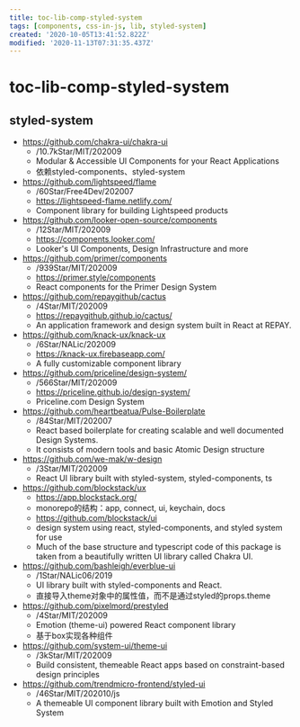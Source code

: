 ```yaml
---
title: toc-lib-comp-styled-system
tags: [components, css-in-js, lib, styled-system]
created: '2020-10-05T13:41:52.822Z'
modified: '2020-11-13T07:31:35.437Z'
---
```


# toc-lib-comp-styled-system

## styled-system

- https://github.com/chakra-ui/chakra-ui
  - /10.7kStar/MIT/202009
  - Modular & Accessible UI Components for your React Applications
  - 依赖styled-components、styled-system
- https://github.com/lightspeed/flame
  - /60Star/Free4Dev/202007
  - https://lightspeed-flame.netlify.com/
  - Component library for building Lightspeed products
- https://github.com/looker-open-source/components
  - /12Star/MIT/202009
  - https://components.looker.com/
  - Looker's UI Components, Design Infrastructure and more
- https://github.com/primer/components
  - /939Star/MIT/202009
  - https://primer.style/components
  - React components for the Primer Design System
- https://github.com/repaygithub/cactus
  - /4Star/MIT/202009
  - https://repaygithub.github.io/cactus/
  - An application framework and design system built in React at REPAY.
- https://github.com/knack-ux/knack-ux
  - /6Star/NALic/202009
  - https://knack-ux.firebaseapp.com/
  - A fully customizable component library
- https://github.com/priceline/design-system/
  - /566Star/MIT/202009
  - https://priceline.github.io/design-system/
  - Priceline.com Design System
- https://github.com/heartbeatua/Pulse-Boilerplate
  - /84Star/MIT/202007
  - React based boilerplate for creating scalable and well documented Design Systems. 
  - It consists of modern tools and basic Atomic Design structure
- https://github.com/we-mak/w-design
  - /3Star/MIT/202009
  - React UI library built with styled-system, styled-components, ts
- https://github.com/blockstack/ux
  - https://app.blockstack.org/
  - monorepo的结构：app, connect, ui, keychain, docs
  - https://github.com/blockstack/ui
  - design system using react, styled-components, and styled system for use
  - Much of the base structure and typescript code of this package is taken from a beautifully written UI library called Chakra UI.
- https://github.com/bashleigh/everblue-ui
  - /1Star/NALic06/2019
  - UI library built with styled-components and React.
  - 直接导入theme对象中的属性值，而不是通过styled的props.theme
- https://github.com/pixelmord/prestyled
  - /4Star/MIT/202009
  - Emotion (theme-ui) powered React component library
  - 基于box实现各种组件
- https://github.com/system-ui/theme-ui
  - /3kStar/MIT/202009
  - Build consistent, themeable React apps based on constraint-based design principles
- https://github.com/trendmicro-frontend/styled-ui
  - /46Star/MIT/202010/js
  - A themeable UI component library built with Emotion and Styled System
